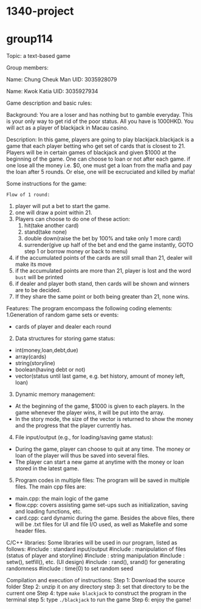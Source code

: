 # 1340-project
# group114

Topic: a text-based game

Group members:

Name: Chung Cheuk Man
UID: 3035928079

Name: Kwok Katia
UID: 3035927934

Game description and basic rules:

Background: You are a loser and has nothing but to gamble everyday. This is your only way to get rid of the poor status. All you have is 1000HKD. You will act as a player of blackjack in Macau casino.

Description: In this game, players are going to play blackjack.blackjack is a game that each player betting who get set of cards that is closest to 21. Players will be in certain games of blackjack and given $1000 at the beginning of the game. One can choose to loan or not after each game. if one lose all the money i.e. $0, one must get a loan from the mafia and pay the loan after 5 rounds. Or else, one will be excruciated and killed by mafia!

Some instructions for the game:

    Flow of 1 round:
1. player will put a bet to start the game.
2. one will draw a point within 21.
3. Players can choose to do one of these action:
    1. hit(take another card)
    2. stand(take none)
    3. double down(raise the bet by 100% and take only 1 more card)
    4. surrender(give up half of the bet and end the game instantly, GOTO step 1 or borrow money or back to menu)
4. if the accumulated points of the cards are still small than 21, dealer will make its move
5. if the accumulated points are more than 21, player is lost and the word `bust` will be printed
6. if dealer and player both stand, then cards will be shown and winners are to be decided.
7. If they share the same point or both being greater than 21, none wins.



Features:
The program encompass the following coding elements:
1.Generation of random game sets or events:
- cards of player and dealer each round

2. Data structures for storing game status:
- int(money,loan,debt,due)
- array(cards)
- string(storyline)
- boolean(having debt or not)
- vector(status until last game, e.g. bet history, amount of money left, loan)

3. Dynamic memory management:
- At the beginning of the game,  $1000 is given to each players. In the game whenever the player wins, it will be put into the array.
- In the story mode, the size of the vector is returned to show the money and the progress that the player currently has.

4. File input/output (e.g., for loading/saving game status):
- During the game, player can choose to quit at any time. The money or loan of the player will thus be saved into several files.
- The player can start a new game at anytime with the money or loan stored in the latest game.

5. Program codes in multiple files:
The program will be saved in multiple files. The main cpp files are:
- main.cpp: the main logic of the game
- flow.cpp: covers assisting game set-ups such as initialization, saving and loading functions, etc.
- card.cpp: card dynamic during the game.
Besides the above files, there will be .txt files for UI and file I/O used, as well as Makefile and some header files.

C/C++ libraries:
Some libraries will be used in our program, listed as follows:
#include <iostream>: standard input/output
#include <fstream>: manipulation of files (status of player and storyline)
#include <string>: string manipulation
#include <iomanip>: setw(), setfill(), etc. (UI design)
#include <cstdlib>: rand(), srand() for generating randomness
#include <ctime>: time(0) to set random seed

Compilation and execution of instructions:
Step 1: Download the source folder
Step 2: unzip it on any directory
step 3: set that directory to be the current one
Step 4: type `make blackjack` to construct the program in the terminal
step 5: type `./blackjack` to run the game
Step 6: enjoy the game!
